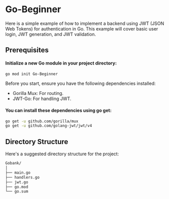 # Go-Beginner
Here is a simple example of how to implement a backend using JWT (JSON Web Tokens) for authentication in Go. This example will cover basic user login, JWT generation, and JWT validation.


## Prerequisites
#### Initialize a new Go module in your project directory:
```sh
go mod init Go-Beginner
```

Before you start, ensure you have the following dependencies installed:

- Gorilla Mux: For routing.
- JWT-Go: For handling JWT.

#### You can install these dependencies using go get:

```sh
go get -u github.com/gorilla/mux
go get -u github.com/golang-jwt/jwt/v4
```

## Directory Structure
Here's a suggested directory structure for the project:

```sh
Gobank/
│
├── main.go
├── handlers.go
├── jwt.go
├── go.mod
└── go.sum
```